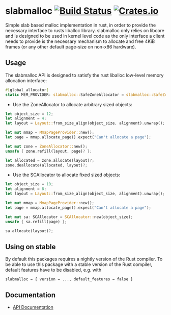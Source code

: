 # slabmalloc [![Build Status](https://travis-ci.org/gz/rust-slabmalloc.svg)](https://travis-ci.org/gz/rust-slabmalloc) [![Crates.io](https://img.shields.io/crates/v/slabmalloc.svg)](https://crates.io/crates/slabmalloc)

Simple slab based malloc implementation in rust, in order to provide the
necessary interface to rusts liballoc library. slabmalloc only relies on
libcore and is designed to be used in kernel level code as the only interface a
client needs to provide is the necessary mechanism to allocate and free 4KiB
frames (or any other default page-size on non-x86 hardware).

## Usage

The slabmalloc API is designed to satisfy the rust liballoc low-level memory
allocation interface:

```rust
#[global_allocator]
static MEM_PROVIDER: slabmalloc::SafeZoneAllocator = slabmalloc::SafeZoneAllocator::new();
```

* Use the ZoneAllocator to allocate arbitrary sized objects:
```rust
let object_size = 12;
let alignment = 4;
let layout = Layout::from_size_align(object_size, alignment).unwrap();

let mut mmap = MmapPageProvider::new();
let page = mmap.allocate_page().expect("Can't allocate a page");

let mut zone = ZoneAllocator::new();
unsafe { zone.refill(layout, page)? };

let allocated = zone.allocate(layout)?;
zone.deallocate(allocated, layout)?;
```

* Use the SCAllocator to allocate fixed sized objects:
```rust
let object_size = 10;
let alignment = 8;
let layout = Layout::from_size_align(object_size, alignment).unwrap();

let mut mmap = MmapPageProvider::new();
let page = mmap.allocate_page().expect("Can't allocate a page");

let mut sa: SCAllocator = SCAllocator::new(object_size);
unsafe { sa.refill(page) };

sa.allocate(layout)?;
```

## Using on stable
By default this packages requires a nightly version of the Rust
compiler. To be able to use this package with a stable version of the
Rust compiler, default features have to be disabled, e.g. with
```
slabmalloc = { version = ..., default_features = false }
```

## Documentation
* [API Documentation](https://docs.rs/slabmalloc)
